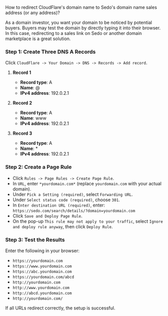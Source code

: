How to redirect CloudFlare's domain name to Sedo's domain name sales address (or any address)?

As a domain investor, you want your domain to be noticed by potential buyers. Buyers may test the domain by directly typing it into their browser. In this case, redirecting to a sales link on Sedo or another domain marketplace is a great solution.

### Step 1: Create Three DNS A Records

Click `CloudFlare -> Your Domain -> DNS -> Records -> Add record`.

1. **Record 1**
   - **Record type**: A
   - **Name**: @
   - **IPv4 address**: 192.0.2.1

2. **Record 2**
   - **Record type**: A
   - **Name**: www
   - **IPv4 address**: 192.0.2.1

3. **Record 3**
   - **Record type**: A
   - **Name**: *
   - **IPv4 address**: 192.0.2.1

### Step 2: Create a Page Rule

- Click `Rules -> Page Rules -> Create Page Rule`.
- In `URL`, enter `*yourdomain.com*` (replace `yourdomain.com` with your actual domain).
- Under `Pick a Setting (required)`, select `Forwarding URL`.
- Under `Select status code (required)`, choose `301`.
- In `Enter destination URL (required)`, enter:  
  `https://sedo.com/search/details/?domain=yourdomain.com`
- Click `Save and Deploy Page Rule`.
- On the pop-up `This rule may not apply to your traffic`, select `Ignore and deploy rule anyway`, then click `Deploy Rule`.

### Step 3: Test the Results

Enter the following in your browser:

- `https://yourdomain.com`
- `https://www.yourdomain.com`
- `https://abc.yourdomain.com`
- `https://yourdomain.com/abcd`
- `http://yourdomain.com`
- `http://www.yourdomain.com`
- `http://abcd.yourdomain.com`
- `http://yourdomain.com/`

If all URLs redirect correctly, the setup is successful.
